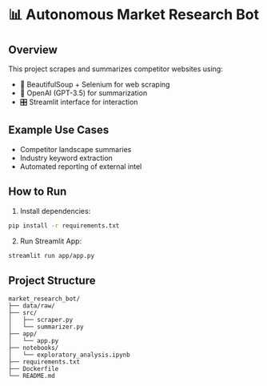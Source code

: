# 📊 Autonomous Market Research Bot

## Overview
This project scrapes and summarizes competitor websites using:
- 🧼 BeautifulSoup + Selenium for web scraping
- 🧠 OpenAI (GPT-3.5) for summarization
- 🎛️ Streamlit interface for interaction

## Example Use Cases
- Competitor landscape summaries
- Industry keyword extraction
- Automated reporting of external intel

## How to Run
1. Install dependencies:
```bash
pip install -r requirements.txt
```

2. Run Streamlit App:
```bash
streamlit run app/app.py
```

## Project Structure
```
market_research_bot/
├── data/raw/
├── src/
│   ├── scraper.py
│   └── summarizer.py
├── app/
│   └── app.py
├── notebooks/
│   └── exploratory_analysis.ipynb
├── requirements.txt
├── Dockerfile
└── README.md
```

